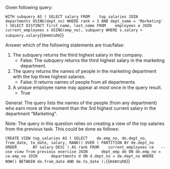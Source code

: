 Given following query:

``
WITH subquery AS (
SELECT salary
FROM    top_salaries
JOIN      departments USING(dept_no)
WHERE rank = 3
AND dept_name = 'Marketing'
)
SELECT DISTINCT first_name, last_name
FROM    employees e
JOIN      current_employees s USING(emp_no), subquery
WHERE s.salary > subquery.salary
``{{execute}}


Answer which of the following statements are true/false:

1. The subquery returns the third highest salary in the company.
    - False: The subquery returns the third highest salary in the marketing department.
2. The query returns the names of people in the marketing department with the top three highest salaries.
    - False: It returns names of people from all departments
3. A unique employee name may appear at most once in the query result.
    - True 

General:
The query lists the names of the people (from any department) who earn more at the moment than the 3rd highest current salary in the department “Marketing”.


Note: The query in this question relies on creating a view of the top salaries from the previous task.
This could be done as follows:

``
CREATE VIEW top_salaries AS (
 SELECT    de.emp_no, de.dept_no, from_date, to_date, salary, RANK() OVER (
 PARTITION BY de.dept_no
 ORDER       BY salary DESC
 ) AS rank
 FROM    current_employees ce   -- use view from previous exercise
 JOIN      dept_emp de ON de.emp_no = ce.emp_no
 JOIN      departments d ON d.dept_no = de.dept_no
 WHERE    NOW() BETWEEN de.from_date AND de.to_date
 );
``{{execute}}
